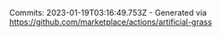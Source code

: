 Commits: 2023-01-19T03:16:49.753Z - Generated via https://github.com/marketplace/actions/artificial-grass
<br>
